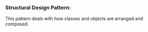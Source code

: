 ### Structural Design Pattern:
This pattern deals with how classes and objects are arranged and composed.